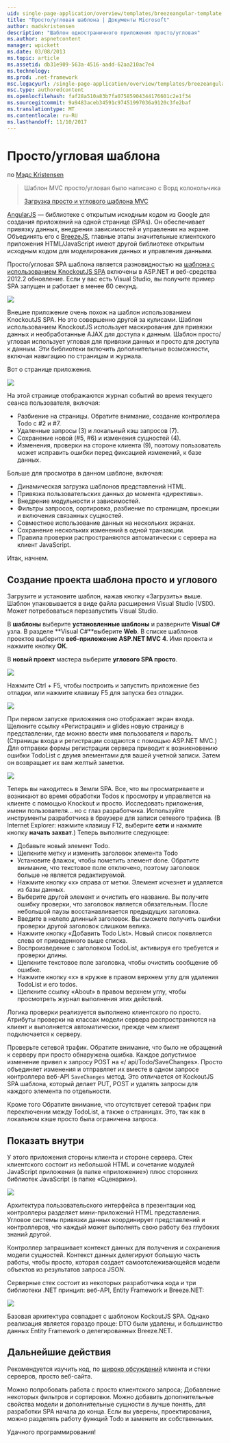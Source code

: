 ```yaml
---
uid: single-page-application/overview/templates/breezeangular-template
title: "Просто/угловая шаблона | Документы Microsoft"
author: madskristensen
description: "Шаблон одностраничного приложения просто/угловая"
ms.author: aspnetcontent
manager: wpickett
ms.date: 03/08/2013
ms.topic: article
ms.assetid: db31e909-563a-4516-aadd-62aa210ac7e4
ms.technology: 
ms.prod: .net-framework
msc.legacyurl: /single-page-application/overview/templates/breezeangular-template
msc.type: authoredcontent
ms.openlocfilehash: faf28a510a83b7fa07585904344176601c2e1f34
ms.sourcegitcommit: 9a9483aceb34591c97451997036a9120c3fe2baf
ms.translationtype: MT
ms.contentlocale: ru-RU
ms.lasthandoff: 11/10/2017
---
```

<a name="breezeangular-template"></a>Просто/угловая шаблона
====================
по [Мэдс Kristensen](https://github.com/madskristensen)

> Шаблон MVC просто/угловая было написано с Ворд колокольчика
> 
> [Загрузка просто и углового шаблона MVC](https://go.microsoft.com/fwlink/?LinkId=286437)


[AngularJS](http://angularjs.org) — библиотеке с открытым исходным кодом из Google для создания приложений на одной странице (SPAs). Он обеспечивает привязку данных, внедрения зависимостей и управления на экране. Объединять его с [BreezeJS](http://www.breezejs.com/?utm_source=ms-spa), главные этапы значительные клиентского приложения HTML/JavaScript имеют другой библиотеке открытым исходным кодом для моделирования данных и управления данными.

Просто/угловая SPA шаблона является разновидностью на [шаблона с использованием KnockoutJS SPA](../introduction/knockoutjs-template.md) включены в ASP.NET и веб-средства 2012.2 обновление. Если у вас есть Visual Studio, вы получите пример SPA запущен и работает в менее 60 секунд.

![](http://www.breezejs.com/sites/all/images/spa-template/NgRunningTodoPage.png)

Внешне приложение очень похож на шаблон использованием KnockoutJS SPA. Но это совершенно другой за кулисами. Шаблон использованием KnockoutJS использует маскирования для привязки данных и необработанные AJAX для доступа к данным. Шаблон просто/угловая использует угловая для привязки данных и просто для доступа к данным. Эти библиотеки включить дополнительные возможности, включая навигацию по страницам и журнала.

Вот о странице приложения.

![](http://www.breezejs.com/sites/all/images/spa-template/NgRunningAboutPage.png)

На этой странице отображаются журнал событий во время текущего сеанса пользователя, включая:

- Разбиение на страницы. Обратите внимание, создание контроллера Todo с #2 и #7.
- Удаленные запросы (3) и локальный кэш запросов (7).
- Сохранение новой (#5, #6) и изменения сущностей (4).
- Изменения, проверки на стороне клиента (9), поэтому пользователь может исправить ошибки перед фиксацией изменений, к базе данных.

Больше для просмотра в данном шаблоне, включая:

- Динамическая загрузка шаблонов представлений HTML.
- Привязка пользовательских данных до момента «директивы».
- Внедрение модульности и зависимостей.
- Фильтры запросов, сортировка, разбиение по страницам, проекции и включения связанных сущностей.
- Совместное использование данных на нескольких экранах.
- Сохранение нескольких изменений в одной транзакции.
- Правила проверки распространяются автоматически с сервера на клиент JavaScript.

Итак, начнем.

## <a name="create-a-breezeangular-template-project"></a>Создание проекта шаблона просто и углового

Загрузите и установите шаблон, нажав кнопку «Загрузить» выше. Шаблон упаковывается в виде файла расширения Visual Studio (VSIX). Может потребоваться перезапустить Visual Studio.

В **шаблоны** выберите **установленные шаблоны** и разверните **Visual C#** узла. В разделе **Visual C#**выберите **Web**. В списке шаблонов проектов выберите **веб-приложение ASP.NET MVC 4**. Имя проекта и нажмите кнопку **ОК**.

В **новый проект** мастера выберите **углового SPA просто**.

![](http://www.breezejs.com/sites/all/images/spa-template/SelectBreezeNgSpaTemplate.png)

Нажмите Ctrl + F5, чтобы построить и запустить приложение без отладки, или нажмите клавишу F5 для запуска без отладки.

![](http://www.breezejs.com/sites/all/images/spa-template/ZephyrLogin.png)

При первом запуске приложения оно отображает экран входа. Щелкните ссылку «Регистрация» и glides новую страницу в представлении, где можно ввести имя пользователя и пароль. (Страницы входа и регистрации создаются с помощью ASP.NET MVC.) Для отправки формы регистрации сервера приводит к возникновению ошибки TodoList с двумя элементами для вашей учетной записи. Затем он возвращает их вам желтый заметки.

![](http://www.breezejs.com/sites/all/images/spa-template/TodoList.png)

Теперь вы находитесь в Земли SPA. Все, что вы просматриваете и возникают во время обработки Todos к просмотру и управляется на клиенте с помощью Knockout и просто. Исследовать приложения, имени пользователя... но с глаз разработчика. Используйте инструменты разработчика в браузере для записи сетевого трафика. (В Internet Explorer: нажмите клавишу F12, выберите **сети** и нажмите кнопку **начать захват**.) Теперь выполните следующее:

- Добавьте новый элемент Todo.
- Щелкните метку и изменить заголовок элемента Todo
- Установите флажок, чтобы пометить элемент done. Обратите внимание, что текстовое поле отключено, поэтому заголовок больше не является редактируемой.
- Нажмите кнопку «x» справа от метки. Элемент исчезнет и удаляется из базы данных.
- Выберите другой элемент и очистить его название. Вы получите ошибку проверки, что заголовок является обязательным. После небольшой паузы восстанавливается предыдущих заголовка.
- Введите в нелепо длинный заголовок. Вы сможете получить ошибки проверки другой заголовок слишком велика.
- Нажмите кнопку «Добавить Todo List». Новый список появляется слева от приведенного выше списка.
- Воспроизведение с заголовком TodoList, активируя его требуется и проверки длины.
- Щелкните текстовое поле заголовка, чтобы очистить сообщение об ошибке.
- Нажмите кнопку «x» в кружке в правом верхнем углу для удаления TodoList и его todos.
- Щелкните ссылку «About» в правом верхнем углу, чтобы просмотреть журнал выполнения этих действий.

Логика проверки реализуется выполнено клиентского по просто. Атрибуты проверки на классах модели сервера распространяются на клиент и выполняется автоматически, прежде чем клиент подключается к серверу.

Проверьте сетевой трафик. Обратите внимание, что было не обращений к серверу при просто обнаружена ошибка. Каждое допустимое изменение привел к запросу POST на «/ api/Todo/SaveChanges». Просто объединяет изменения и отправляет их вместе в одном запросе контроллера веб-API `SaveChanges` метод. Это отличается от KockoutJS SPA шаблона, который делает PUT, POST и удалять запросы для каждого элемента по отдельности.

Кроме того Обратите внимание, что отсутствует сетевой трафик при переключении между TodoList, а также о страницах. Это, так как в локальном кэше просто была ограничена запроса.

## <a name="peek-inside"></a>Показать внутри

У этого приложения стороны клиента и стороне сервера. Стек клиентского состоит из небольшой HTML и сочетание модулей JavaScript приложения (в папке «приложение») плюс сторонних библиотек JavaScript (в папке «Сценарии»).

![](http://www.breezejs.com/sites/all/images/spa-template/NgClientArchitecture2.png)

Архитектура пользовательского интерфейса в презентации код контроллеры разделяет мини-приложений HTML представления. Угловое системы привязки данных координирует представлений и контроллеров, что каждый может выполнять свою работу без глубоких знаний другой.

Контроллер запрашивает контекст данных для получения и сохранения модели сущностей. Контекст данных делегируют большую часть работы, чтобы просто, которая создает самоотслеживающейся модели объектов из результатов запроса JSON.

Серверные стек состоит из некоторых разработчика кода и три библиотеки .NET принцип: веб-API, Entity Framework и Breeze.NET:

![](http://www.breezejs.com/sites/all/images/spa-template/ServerArchitecture.png)

Базовая архитектура совпадает с шаблоном KockoutJS SPA. Однако реализация является гораздо проще: DTO были удалены, и большинство данных Entity Framework о делегированных Breeze.NET.

## <a name="next-steps"></a>Дальнейшие действия

Рекомендуется изучить код, по [широко обсуждений](http://www.breezejs.com/ng-spa-template?utm_source=ms-spa) клиента и стеки серверов, просто веб-сайта.

Можно попробовать работа с просто клиентского запроса; Добавление некоторых фильтров и сортировки. Можно добавить дополнительные свойства модели и дополнительные сущности в лучше понять, для разработки SPA начала до конца. Если вы уверены, проектирования, можно разделять работу функций Todo и замените их собственными.

Удачного программирования!
